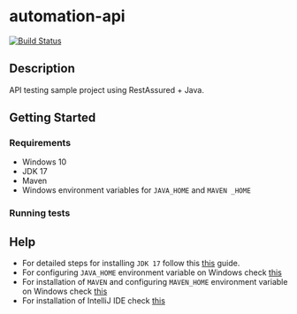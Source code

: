 # automation-api

[![Build Status](https://dev.azure.com/farmandosb/automation-api/_apis/build/status/farmandosb.automation-api?branchName=master)](https://dev.azure.com/farmandosb/automation-api/_build/latest?definitionId=1&branchName=master)

## Description

API testing sample project using RestAssured + Java.

## Getting Started

### Requirements

* Windows 10
* JDK 17
* Maven
* Windows environment variables for `JAVA_HOME` and `MAVEN _HOME`

### Running tests

## Help

* For detailed steps for installing `JDK 17` follow
  this [this](https://docs.oracle.com/en/java/javase/17/install/installation-jdk-microsoft-windows-platforms.html#GUID-371F38CC-248F-49EC-BB9C-C37FC89E52A0)
  guide.
* For configuring `JAVA_HOME` environment variable on Windows
  check   [this](https://mkyong.com/java/how-to-set-java_home-on-windows-10/)
* For installation of `MAVEN` and configuring `MAVEN_HOME` environment variable on Windows
  check   [this](https://mkyong.com/maven/how-to-install-maven-in-windows/)
* For installation of IntelliJ IDE check [this]("https://www.jetbrains.com/es-es/idea/download/#section=windows")

